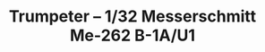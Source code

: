 ---
layout: product
title: "Trumpeter – 1/32 Messerschmitt Me-262 B-1A/U1"
price: "8700" 
desc: "N/A"
img_path: "/assets/img/TRU02237.jpg"
brand: "N/A"
available: false
special_offer: false
new: false
soon: false
cat: "010000"
subcat: "013400"
subsubcat: "0N/A"
sifra: "TRU02237"
popular: false
---